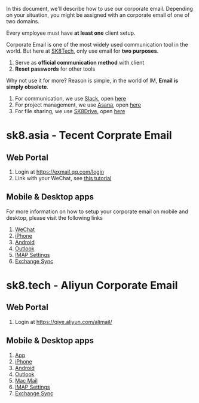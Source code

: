 In this document, we'll describe how to use our corporate email. Depending on your situation, you might be assigned with an corporate email of one of two domains. 

Every employee must have **at least one** client setup.

Corporate Email is one of the most widely used communication tool in the world. But here at [SK8Tech](https://sk8.tech), only use email for **two purposes**.

1. Serve as **official communication method** with client
1. **Reset passwords** for other tools

Why not use it for more? Reason is simple, in the world of IM, **Email is simply obsolete**. 

1. For communication, we use [Slack](slack.md), open [here](https://sk8tech.slack.com)
1. For project management, we use [Asana](asana.md), open [here](https://asana.com)
1. For file sharing, we use [SK8Drive](owncloud.md), open [here](https://drive.sk8.tech)

# sk8.asia - Tecent Corprate Email

## Web Portal

1. Login at https://exmail.qq.com/login
1. Link with your WeChat, see [this tutorial](http://service.exmail.qq.com/cgi-bin/help?subtype=1&&no=1000970&&id=23)

## Mobile & Desktop apps

For more information on how to setup your corporate email on mobile and desktop, please visit the following links

1. [WeChat](http://service.exmail.qq.com/cgi-bin/help?subtype=1&&no=1000970&&id=23)
1. [iPhone](http://service.exmail.qq.com/cgi-bin/help?subtype=1&&id=20019&&no=1000707)
1. [Android](http://service.exmail.qq.com/cgi-bin/help?subtype=1&&id=20019&&no=1000708)
1. [Outlook](http://service.exmail.qq.com/cgi-bin/help?id=20040)
1. [IMAP Settings](http://service.exmail.qq.com/cgi-bin/help?subtype=1&&id=28&&no=1000584)
1. [Exchange Sync](http://service.exmail.qq.com/cgi-bin/help?subtype=1&&id=20019&&no=1000705)


# sk8.tech - Aliyun Corporate Email

## Web Portal

1. Login at https://qiye.aliyun.com/alimail/

## Mobile & Desktop apps

1. [App](https://help.aliyun.com/knowledge_detail/36662.html)
1. [iPhone](https://help.aliyun.com/knowledge_detail/36662.html)
1. [Android](https://help.aliyun.com/knowledge_detail/36664.html)
1. [Outlook](https://help.aliyun.com/knowledge_detail/36661.html)
1. [Mac Mail](https://help.aliyun.com/knowledge_detail/36663.html)
1. [IMAP Settings](https://help.aliyun.com/knowledge_detail/36576.html)
1. [Exchange Sync](http://service.exmail.qq.com/cgi-bin/help?subtype=1&&id=20019&&no=1000705)
